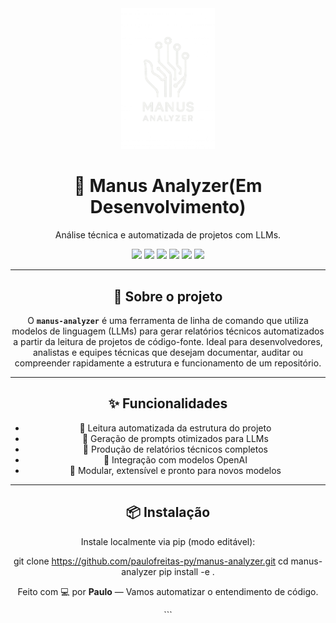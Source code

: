<div align="center">
  <img src="https://github.com/paulofreitas-py/Manus-Analyzer/blob/main/img/logo.webp" width="150" alt="manus-analyzer" />
<h1 align="center">🤖 Manus Analyzer(Em Desenvolvimento)</h1>
<p align="center">Análise técnica e automatizada de projetos com LLMs.</p>

<p align="center">
  <img src="https://img.shields.io/badge/LLM-powered-blueviolet?style=flat-square" />
  <img src="https://img.shields.io/badge/status-alpha-orange?style=flat-square" />
  <img src="https://img.shields.io/github/license/paulofreitas-py/manus-analyzer?style=flat-square" />
  <img src="https://img.shields.io/pypi/pyversions/manus-analyzer?style=flat-square" />
  <img src="https://img.shields.io/badge/python-3.8+-blue.svg"/>
  <img src="https://img.shields.io/badge/build-passing-brightgreen"/>
</p>

---

## 🚀 Sobre o projeto

O **`manus-analyzer`** é uma ferramenta de linha de comando que utiliza modelos de linguagem (LLMs) para gerar relatórios técnicos automatizados a partir da leitura de projetos de código-fonte. Ideal para desenvolvedores, analistas e equipes técnicas que desejam documentar, auditar ou compreender rapidamente a estrutura e funcionamento de um repositório.

---

## ✨ Funcionalidades

- 📂 Leitura automatizada da estrutura do projeto
- 🧠 Geração de prompts otimizados para LLMs
- 📄 Produção de relatórios técnicos completos
- 🤖 Integração com modelos OpenAI
- 🔁 Modular, extensível e pronto para novos modelos

---

## 📦 Instalação

Instale localmente via pip (modo editável):

git clone https://github.com/paulofreitas-py/manus-analyzer.git
cd manus-analyzer
pip install -e .


<p align="center"> Feito com 💻 por <strong>Paulo</strong> — Vamos automatizar o entendimento de código. </p> ```
